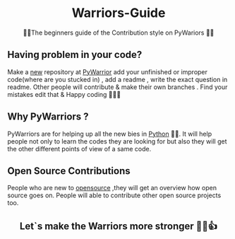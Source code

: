 <h1 align="center">Warriors-Guide</h1>
<p align= 'center'>🎊🎉The beginners guide of the Contribution style on PyWariors 🎉🎊
</p>

## Having problem in your code?

Make a [new](https://github.com/organizations/PyWariors/repositories/new) repository at [PyWarrior](https://github.com/PyWariors) add your unfinished or improper code(where are you stucked in) , add a readme , write the exact question in readme. Other people will contribute & make their own branches . Find your mistakes edit that & Happy coding 🎊😎😊

## Why PyWarriors ?

PyWarriors are for helping up all the new bies in [Python](https://www.python.org) 🐍🐍. It will help people not only to learn the codes they are looking for but also they will get the other different points of view of a same code.

## Open Source Contributions

People who are new to [opensource](https://opensource.org) ,they will get an overview how open source goes on. People will able to contribute other open source projects too.
<h2 align="center">Let`s make the Warriors more stronger 💪😎👍</h2>
